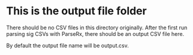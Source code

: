 # This is the output file folder

There should be no CSV files in this directory originally. After the first run parsing sig CSVs with ParseRx, there should be an output CSV file here.

By default the output file name will be output.csv.
